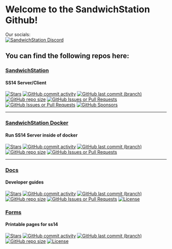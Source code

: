 # Welcome to the SandwichStation Github!
Our socials:  
<a target="_blank" href="https://discord.gg/Z6JvtKw6tp"><img src="https://dcbadge.limes.pink/api/server/Z6JvtKw6tp?refresh=true" alt="SandwichStation Discord" /></a>
## You can find the following repos here:
### [SandwichStation](https://github.com/SandwichStation/SandwichStation)
#### SS14 Server/Client
[![Stars](https://img.shields.io/github/stars/SandwichStation/SandwichStation.svg)](https://github.com/SandwichStation/SandwichStation/stargazers)
[![GitHub commit activity](https://img.shields.io/github/commit-activity/m/SandwichStation/SandwichStation)](https://github.com/SandwichStation/SandwichStation)
[![GitHub last commit (branch)](https://img.shields.io/github/last-commit/SandwichStation/SandwichStation/master)](https://github.com/SandwichStation/SandwichStation)
[![GitHub repo size](https://img.shields.io/github/repo-size/SandwichStation/SandwichStation)](https://github.com/SandwichStation/SandwichStation)
[![GitHub Issues or Pull Requests](https://img.shields.io/github/issues-raw/SandwichStation/SandwichStation)](https://github.com/SandwichStation/SandwichStation/issues)
[![GitHub Issues or Pull Requests](https://img.shields.io/github/issues-pr/SandwichStation/SandwichStation)](https://github.com/SandwichStation/SandwichStation/pulls)
[![GitHub Sponsors](https://img.shields.io/github/sponsors/B3CKDOOR?label=GitHub%20Sponsors)](https://github.com/sponsors/B3CKDOOR)
<!--[![License](https://img.shields.io/github/license/SandwichStation/SandwichStation.svg)](https://github.com/SandwichStation/SandwichStation/blob/master/LICENSE)-->
<!--[![Downloads](https://img.shields.io/github/downloads/SandwichStation/SandwichStation/total.svg)](https://github.com/SandwichStation/SandwichStation/releases/latest)-->
<!--[![Release](https://img.shields.io/github/release/SandwichStation/SandwichStation.svg)](https://github.com/SandwichStation/SandwichStation/releases/latest)-->
---
### [SandwichStation Docker](https://github.com/SandwichStation/SandwichStation-Docker)
#### Run SS14 Server inside of docker
[![Stars](https://img.shields.io/github/stars/SandwichStation/SandwichStation-Docker.svg)](https://github.com/SandwichStation/SandwichStation-Docker/stargazers)
[![GitHub commit activity](https://img.shields.io/github/commit-activity/m/SandwichStation/SandwichStation-Docker)](https://github.com/SandwichStation/SandwichStation-Docker/)
[![GitHub last commit (branch)](https://img.shields.io/github/last-commit/SandwichStation/SandwichStation-Docker/main)](https://github.com/SandwichStation/SandwichStation-Docker/)
[![GitHub repo size](https://img.shields.io/github/repo-size/SandwichStation/SandwichStation-Docker)](https://github.com/SandwichStation/SandwichStation-Docker/)
[![GitHub Issues or Pull Requests](https://img.shields.io/github/issues-raw/SandwichStation/SandwichStation-Docker)](https://github.com/SandwichStation/SandwichStation-Docker/issues)
<!--[![License](https://img.shields.io/github/license/SandwichStation/SandwichStation-Docker.svg)](https://github.com/SandwichStation/SandwichStation-Docker/blob/master/LICENSE)-->
<!--[![Downloads](https://img.shields.io/github/downloads/SandwichStation/SandwichStation-Docker/total.svg)](https://github.com/SandwichStation/SandwichStation-Docker/releases/latest)-->
---
### [Docs](https://github.com/SandwichStation/docs)
#### Developer guides
[![Stars](https://img.shields.io/github/stars/SandwichStation/docs.svg)](https://github.com/SandwichStation/docs/stargazers)
[![GitHub commit activity](https://img.shields.io/github/commit-activity/m/SandwichStation/docs)](https://github.com/SandwichStation/docs/)
[![GitHub last commit (branch)](https://img.shields.io/github/last-commit/SandwichStation/docs/main)](https://github.com/SandwichStation/docs/)
[![GitHub repo size](https://img.shields.io/github/repo-size/SandwichStation/docs)](https://github.com/SandwichStation/docs/)
[![GitHub Issues or Pull Requests](https://img.shields.io/github/issues-pr/SandwichStation/docs)](https://github.com/SandwichStation/docs/pulls)
[![License](https://img.shields.io/github/license/SandwichStation/docs.svg)](https://github.com/SandwichStation/docs/blob/master/LICENSE)
<!--[![Downloads](https://img.shields.io/github/downloads/SandwichStation/docs/total.svg)](https://github.com/SandwichStation/docs/releases/latest)-->
### [Forms](https://github.com/SandwichStation/ss14-forms-txt)
#### Printable pages for ss14
[![Stars](https://img.shields.io/github/stars/SandwichStation/ss14-forms-txt.svg)](https://github.com/SandwichStation/wiki/stargazers)
[![GitHub commit activity](https://img.shields.io/github/commit-activity/m/SandwichStation/ss14-forms-txt)](https://github.com/SandwichStation/ss14-forms-txt/)
[![GitHub last commit (branch)](https://img.shields.io/github/last-commit/SandwichStation/ss14-forms-txt/master)](https://github.com/SandwichStation/ss14-forms-txt/)
[![GitHub repo size](https://img.shields.io/github/repo-size/SandwichStation/ss14-forms-txt)](https://github.com/SandwichStation/ss14-forms-txt/)
[![License](https://img.shields.io/github/license/SandwichStation/ss14-forms-txt.svg)](https://github.com/SandwichStation/ss14-forms-txt/blob/master/LICENSE)
<!--[![Downloads](https://img.shields.io/github/downloads/SandwichStation/ss14-forms-txt/total.svg)](https://github.com/SandwichStation/ss14-forms-txt/releases/latest)-->
